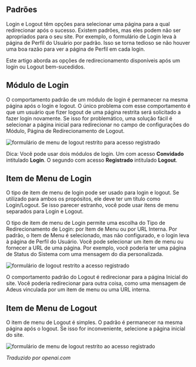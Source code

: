 <!-- Filename: J4.x:Login_and_Logout_Redirects / Display title: Redirecionamentos de Login e Logout -->

## Padrões

Login e Logout têm opções para selecionar uma página para a qual redirecionar após o sucesso. Existem padrões, mas eles podem não ser apropriados para o seu site. Por exemplo, o formulário de Login leva à página de Perfil do Usuário por padrão. Isso se torna tedioso se não houver uma boa razão para ver a página de Perfil em cada login.

Este artigo aborda as opções de redirecionamento disponíveis após um login ou Logout bem-sucedidos.

## Módulo de Login

O comportamento padrão de um módulo de login é permanecer na mesma página após o login e logout. O único problema com esse comportamento é que um usuário que fizer logout de uma página restrita será solicitado a fazer login novamente. Se isso for problemático, uma solução fácil é selecionar a página inicial para redirecionar no campo de configurações do Módulo, Página de Redirecionamento de Logout.

![formulário de menu de logout restrito para acesso registrado](../../../en/images/users/login-redirects-login-form.png)

Dica: Você pode usar dois módulos de login. Um com acesso **Convidado** intitulado **Login**. O segundo com acesso **Registrado** intitulado **Logout**.

## Item de Menu de Login

O tipo de item de menu de login pode ser usado para login e logout. Se utilizado para ambos os propósitos, ele deve ter um título como Login/Logout. Se isso parecer estranho, você pode usar itens de menu separados para Login e Logout.

O tipo de item de menu de Login permite uma escolha do Tipo de Redirecionamento de Login: por Item de Menu ou por URL Interna. Por padrão, o Item de Menu é selecionado, mas não configurado, e o login leva à página de Perfil do Usuário. Você pode selecionar um item de menu ou fornecer a URL de uma página. Por exemplo, você poderia ter uma página de Status do Sistema com uma mensagem do dia personalizada.

![formulário de logout restrito a acesso registrado](../../../en/images/users/login-redirects-login-menu-options.png)

O comportamento padrão do Logout é redirecionar para a página Inicial do site. Você poderia redirecionar para outra coisa, como uma mensagem de Adeus vinculada por um item de menu ou uma URL interna.  

## Item de Menu de Logout

O item de menu de Logout é simples. O padrão é permanecer na mesma página após o logout. Se isso for inconveniente, selecione a página inicial do site.

![formulário de menu de logout restrito ao acesso registrado](../../../en/images/users/login-redirects-logout-menu-options.png)

*Traduzido por openai.com*

